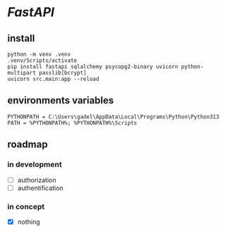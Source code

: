 # _FastAPI_

## install
```
python -m venv .venv
.venv/Scripts/activate
pip install fastapi sqlalchemy psycopg2-binary uvicorn python-multipart passlib[bcrypt]
uvicorn src.main:app --reload
```
## environments variables
```
PYTHONPATH = C:\Users\gadel\AppData\Local\Programs\Python\Python313
PATH = %PYTHONPATH%; %PYTHONPATH%\Scripts
```

## roadmap
### in development
- [ ] authorization
- [ ] authentification

### in concept
- [x] nothing